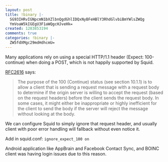 ```yaml
---
layout: post
title: !binary |-
  SG93IHRvIGNpcmN1bXZlbnQgdGhlIDQxNyBFeHBlY3RhdGlvbiBmYWlsZWQg
  YmVoaW5kIGEgU3F1aWQgcHJveHk=
created: 1283853194
comments: true
categories: !binary |-
  ZW5fdXMgc29mdHdhcmU=
---
```

Many applications rely on using a special HTTP/1.1 header (Expect: 100-continue) when doing a POST, which is not happily supported by Squid.

<a href="http://www.w3.org/Protocols/rfc2616/rfc2616-sec8.html">RFC2616</a> says:

<blockquote>The purpose of the 100 (Continue) status (see section 10.1.1) is to allow a client that is sending a request message with a request body to determine if the origin server is willing to accept the request (based on the request headers) before the client sends the request body. In some cases, it might either be inappropriate or highly inefficient for the client to send the body if the server will reject the message without looking at the body. </blockquote>

We can configure Squid to simply ignore that request header, and usually client with poor error handling will fallback without even notice it.

Add in squid.conf:
<code>ignore_expect_100 on</code>

Android application like AppBrain and Facebook Contact Sync, and BOINC client was having login issues due to this reason.
